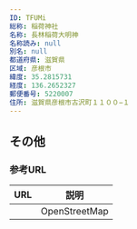 ```yaml
---
ID: TFUMi
総称: 稲荷神社
名称: 長林稲荷大明神
名称読み: null
別名: null
都道府県: 滋賀県
区域: 彦根市
緯度: 35.2815731
経度: 136.2652327
郵便番号: 5220007
住所: 滋賀県彦根市古沢町１１００−１
---
```


## その他

### 参考URL

| URL | 説明          |
| --- | ------------- |
|     | OpenStreetMap |
